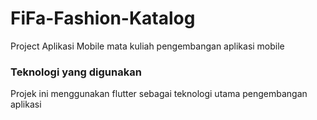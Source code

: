 # FiFa-Fashion-Katalog
Project Aplikasi Mobile mata kuliah pengembangan aplikasi mobile

### Teknologi yang digunakan
Projek ini menggunakan flutter sebagai teknologi utama pengembangan aplikasi